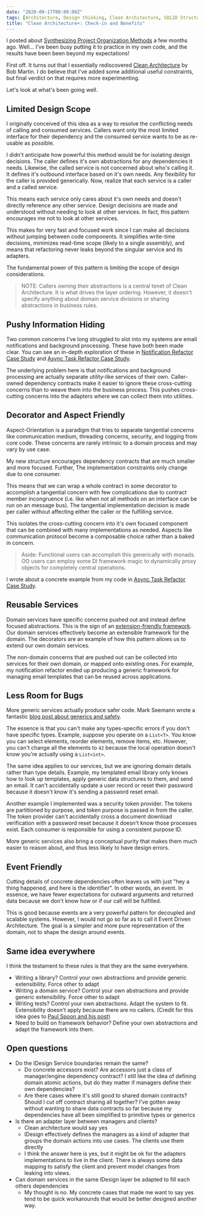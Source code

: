```yaml
---
date: "2020-09-17T00:00:00Z"
tags: [Architecture, Design thinking, Clean Architecture, SOLID Structure]
title: "Clean Architecture+: Check-in and Benefits"
---
```


I posted about [Synthesizing Project Organization Methods](./2020-06-15-Splitting-Architecture.md) a few months ago. Well... I've been busy putting it to practice in my own code, and the results have been been beyond my expectations!
<!--more-->

First off. It turns out that I essentially rediscovered [Clean Architecture](https://blog.cleancoder.com/uncle-bob/2012/08/13/the-clean-architecture.html) by Bob Martin. I do believe that I've added some additional useful constraints, but final verdict on that requires more experimenting.

Let's look at what's been going well.

## Limited Design Scope
I originally conceived of this idea as a way to resolve the conflicting needs of calling and consumed services. Callers want only the most limited interface for their dependency and the consumed service wants to be as re-usable as possible.

I didn't anticipate how powerful this method would be for isolating design decisions. The caller defines it's own abstractions for any dependencies it needs. Likewise, the called service is not concerned about who's calling it. It defines it's outbound interface based on it's own needs. Any flexibility for the caller is provided generically. Now, realize that each service is a caller and a called service.

This means each service only cares about it's own needs and doesn't directly reference any other service. Design decisions are made and understood without needing to look at other services. In fact, this pattern encourages me not to look at other services.

This makes for very fast and focused work since I can make all decisions without jumping between code components.  It simplifies write-time decisions, minimizes read-time scope (likely to a single assembly), and means that refactoring never leaks beyond the singular service and its adapters. 

The fundamental power of this pattern is limiting the scope of design considerations.


> NOTE: Callers owning their abstractions is a central tenet of Clean Architecture. It is what drives the layer ordering. However, it doesn't specify anything about domain service divisions or sharing abstractions in business rules.

## Pushy Information Hiding

Two common concerns I've long struggled to slot into my systems are email notifications and background processing. These have both been made clear. You can see an in-depth exploration of these in [Notification Refactor Case Study](../posts/2020-08-14-Notification-Design.md) and [Async Task Refactor Case Study](../posts/2020-09-11-Background-Task-Refactor.md).

The underlying problem here is that notifications and background processing are actually separate utility-like services of their own. Caller-owned dependency contracts make it easier to ignore these cross-cutting concerns than to weave them into the business process. This pushes cross-cutting concerns into the adapters where we can collect them into utilities.

## Decorator and Aspect Friendly

Aspect-Orientation is a paradigm that tries to separate tangential concerns like communication medium, threading concerns, security, and logging from core code. These concerns are rarely intrinsic to a domain process and may vary by use case.

My new structure encourages dependency contracts that are much smaller and more focused. Further, The implementation constraints only change due to one consumer.

This means that we can wrap a whole contract in some decorator to accomplish a tangential concern with few complications due to contract member incongruence (i.e. like when not all methods on an interface can be run on an message bus). The tangential implementation decision is made per caller without affecting either the caller or the fulfilling service. 

This isolates the cross-cutting concern into it's own focused component that can be combined with many implementations as needed. Aspects like communication protocol become a composable choice rather than a baked in concern.

> Aside: Functional users can accomplish this generically with monads. OO users can employ some DI framework magic to dynamically proxy objects for completely central operations.

I wrote about a concrete example from my code in [Async Task Refactor Case Study](./2020-09-11-Background-Task-Refactor.md).

## Reusable Services
Domain services have specific concerns pushed out and instead define focused abstractions. This is the sign of an [extension-friendly framework](https://blog.ploeh.dk/2014/05/19/di-friendly-framework/). Our domain services effectively become an extensible framework for the domain. The decorators are an example of how this pattern allows us to extend our own domain services.

The non-domain concerns that are pushed out can be collected into services for their own domain, or mapped onto existing ones. For example, my notification refactor ended up producing a generic framework for managing email templates that can be reused across applications.

## Less Room for Bugs
More generic services actually produce safer code. Mark Seemann wrote a fantastic [blog post about generics and safety](https://blog.ploeh.dk/2018/07/09/typing-and-testing-problem-23/). 

The essence is that you can't make any types-specific errors if you don't have specific types. Example, suppose you operate on a `List<T>`. You know you can select elements, reorder elements, remove items, etc. However, you can't change all the elements to `42` because the local operation doesn't know you're actually using a `List<int>`.

The same idea applies to our services, but we are ignoring domain details rather than type details. Example, my templated email library only knows how to look up templates, apply generic data structures to them, and send an email. It can't accidentally update a user record or reset their password because it doesn't know it's sending a password reset email.

Another example I implemented was a security token provider. The tokens are partitioned by purpose, and token purpose is passed in from the caller. The token provider can't accidentally cross a document download verification with a password reset because it doesn't know those processes exist. Each consumer is responsible for using a consistent purpose ID.

More generic services also bring a conceptual purity that makes them much easier to reason about, and thus less likely to have design errors.

## Event Friendly
Cutting details of concrete dependencies often leaves us with just "hey a thing happened, and here is the identifier". In other words, an event. In essence, we have fewer expectations for outward arguments and returned data because we don't know how or if our call will be fulfilled. 

This is good because events are a very powerful pattern for decoupled and scalable systems. However, I would not go so far as to call it Event Driven Architecture. The goal is a simpler and more pure representation of the domain, not to shape the design around events.

## Same idea everywhere
I think the testament to these rules is that they are the same everywhere.
- Writing a library? Control your own abstractions and provide generic extensibility. Force other to adapt
- Writing a domain service? Control your own abstractions and provide generic extensibility. Force other to adapt
- Writing tests? Control your own abstractions. Adapt the system to fit. Extensibility doesn't apply because there are no callers. (Credit for this idea goes to [Paul Spoon and his post](https://codewithspoon.com/2019/12/stop-corrupting-yourself-test-against-abstractions/))
- Need to build on framework behavior? Define your own abstractions and adapt the framework into them. 

## Open questions
- Do the IDesign Service boundaries remain the same?
  - Do concrete accessors exist? Are accessors just a class of manager/engine dependency contract? I still like the idea of defining domain atomic actions, but do they matter if managers define their own dependencies?
  - Are there cases where it's still good to shared domain contracts? Should I cut off contract sharing all together? I've gotten away without wanting to share data contracts so far because my dependencies have all been simplified to primitive types or generics
- Is there an adapter layer between managers and clients?
  - Clean architecture would say yes
  - IDesign effectively defines the managers as a kind of adapter that groups the domain actions into use cases. The clients use them directly
  - I think the answer here is yes, but it might be ok for the adapters implementations to live in the client. There is always some data mapping to satisfy the client and prevent model changes from leaking into views.
- Can domain services in the same IDesign layer be adapted to fill each others dependencies
  - My thought is no. My concrete cases that made me want to say yes tend to be quick workarounds that would be better designed another way.

